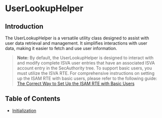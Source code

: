 # UserLookupHelper

## Introduction

The UserLookupHelper is a versatile utility class designed to assist with user data retrieval and management. It simplifies interactions with user data, making it easier to fetch and use user information.

> **Note:** By default, the UserLookupHelper is designed to interact with and modify complete ISVA user entries that have an associated ISVA account entry in the SecAuthority tree. To support basic users, you must utilize the ISVA RTE. For comprehensive instructions on setting up the ISAM RTE with basic users, please refer to the following guide: [The Correct Way to Set Up the ISAM RTE with Basic Users](https://www.gwbasics.be/2019/08/the-only-correct-way-to-setup-the-isam-rte-with-basic-users.html)

## Table of Contents

- [Initialization](ulh/init.md)
